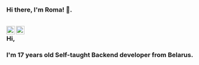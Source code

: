 ### Hi there, I'm Roma! 👋. 
<br/>
<a href="https://t.me/ohmaydev">
  <img align="left" alt="Telegram" width="22px" src="https://cdn.jsdelivr.net/npm/simple-icons@v3/icons/telegram.svg" />
</a>
<a href="https://vk.com/tokia_flex">
  <img align="left" alt="Vk" width="22px" src="https://cdn.jsdelivr.net/npm/simple-icons@v3/icons/vk.svg" />
</a>

### Hi,
### I'm 17 years old Self-taught Backend developer from Belarus.

<!--
**Bloodielie/Bloodielie** is a ✨ _special_ ✨ repository because its `README.md` (this file) appears on your GitHub profile.

Here are some ideas to get you started:

- 🔭 I’m currently working on ...
- 🌱 I’m currently learning ...
- 👯 I’m looking to collaborate on ...
- 🤔 I’m looking for help with ...
- 💬 Ask me about ...
- 📫 How to reach me: ...
- 😄 Pronouns: ...
- ⚡ Fun fact: ...
-->

